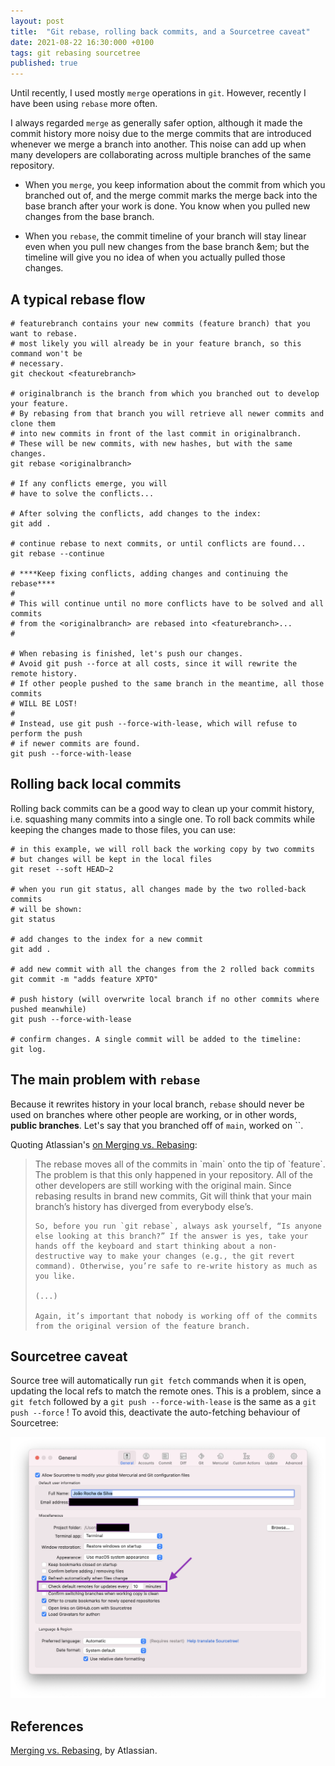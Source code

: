 ```yaml
---
layout: post
title:  "Git rebase, rolling back commits, and a Sourcetree caveat"
date: 2021-08-22 16:30:000 +0100
tags: git rebasing sourcetree
published: true
---
```


Until recently, I used mostly `merge` operations in `git`. However, recently I have been using `rebase` more often. 

I always regarded `merge` as generally safer option, although it made the commit history more noisy due to the merge commits that are introduced whenever we merge a branch into another. This noise can add up when many developers are collaborating across multiple branches of the same repository.

- When you `merge`, you keep information about the commit from which you branched out of, and the merge commit marks the merge back into the base branch after your work is done. You know when you pulled new changes from the base branch.

- When you `rebase`, the commit timeline of your branch will stay linear even when you pull new changes from the base branch &em; but the timeline will give you no idea of when you actually pulled those changes.

## A typical rebase flow

```shell
# featurebranch contains your new commits (feature branch) that you want to rebase.
# most likely you will already be in your feature branch, so this command won't be 
# necessary.
git checkout <featurebranch> 
	
# originalbranch is the branch from which you branched out to develop your feature. 
# By rebasing from that branch you will retrieve all newer commits and clone them 
# into new commits in front of the last commit in originalbranch. 
# These will be new commits, with new hashes, but with the same changes.
git rebase <originalbranch> 
	
# If any conflicts emerge, you will 
# have to solve the conflicts...

# After solving the conflicts, add changes to the index:
git add .

# continue rebase to next commits, or until conflicts are found...
git rebase --continue

# ****Keep fixing conflicts, adding changes and continuing the rebase****
# 
# This will continue until no more conflicts have to be solved and all commits
# from the <originalbranch> are rebased into <featurebranch>...
#	

# When rebasing is finished, let's push our changes.
# Avoid git push --force at all costs, since it will rewrite the remote history.
# If other people pushed to the same branch in the meantime, all those commits
# WILL BE LOST!
# 
# Instead, use git push --force-with-lease, which will refuse to perform the push 
# if newer commits are found. 
git push --force-with-lease
```

## Rolling back local commits

Rolling back commits can be a good way to clean up your commit history, i.e. squashing many commits into a single one. To roll back commits while keeping the changes made to those files, you can use:

```shell
# in this example, we will roll back the working copy by two commits
# but changes will be kept in the local files
git reset --soft HEAD~2

# when you run git status, all changes made by the two rolled-back commits
# will be shown:
git status

# add changes to the index for a new commit
git add .

# add new commit with all the changes from the 2 rolled back commits
git commit -m "adds feature XPTO"

# push history (will overwrite local branch if no other commits where pushed meanwhile)
git push --force-with-lease

# confirm changes. A single commit will be added to the timeline:
git log.

```

## The main problem with `rebase`

Because it rewrites history in your local branch, `rebase` should never be used on branches where other people are working, or in other words, __public branches__. Let's say that you branched off of `main`, worked on ``.

Quoting Atlassian's [on Merging vs. Rebasing](https://www.atlassian.com/git/tutorials/merging-vs-rebasing):

<blockquote>
	The rebase moves all of the commits in `main` onto the tip of `feature`. The problem is that this only happened in your repository. All of the other developers are still working with the original main. Since rebasing results in brand new commits, Git will think that your main branch’s history has diverged from everybody else’s.

	So, before you run `git rebase`, always ask yourself, “Is anyone else looking at this branch?” If the answer is yes, take your hands off the keyboard and start thinking about a non-destructive way to make your changes (e.g., the git revert command). Otherwise, you’re safe to re-write history as much as you like.
	
	(...)
	
	Again, it’s important that nobody is working off of the commits from the original version of the feature branch.
</blockquote>

## Sourcetree caveat

Source tree will automatically run `git fetch` commands when it is open, updating the local refs to match the remote ones. This is a problem, since a `git fetch` followed by a `git push --force-with-lease` is the same as a `git push --force` ! To avoid this, deactivate the auto-fetching behaviour of Sourcetree:

![Sourcetree Auto Fetch](/assets/images/post-images/2021-08-19-git-rebasing-and-sourcetree/sourcetree-auto-fetch.png)

## References 

[Merging vs. Rebasing](https://www.atlassian.com/git/tutorials/merging-vs-rebasing), by Atlassian.



